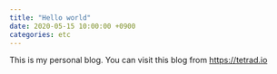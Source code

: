 ```yaml
---
title: "Hello world"
date: 2020-05-15 10:00:00 +0900
categories: etc
---
```

This is my personal blog. You can visit this blog from https://tetrad.io
